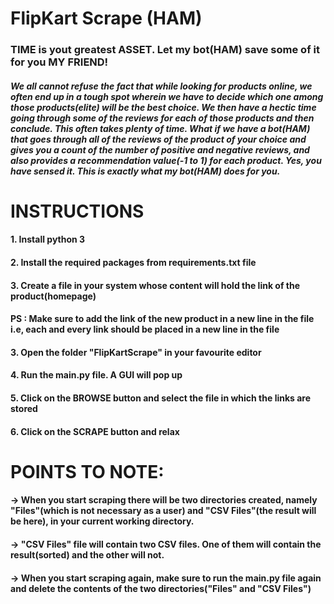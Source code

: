 # FlipKart Scrape (HAM)
### TIME is yout greatest ASSET. Let my bot(HAM) save some of it for you MY FRIEND!

##### We all cannot refuse the fact that while looking for products online, we often end up in a tough spot wherein  we have to decide which one among those products(elite) will be the best choice. We then have a hectic time going through some of the reviews for each of those products and then conclude. This often takes plenty of time. What if we have a bot(HAM) that goes through all of the reviews of the product of your choice and gives you a count of the number of positive and negative reviews, and also provides a recommendation value(-1 to 1) for each product. Yes, you have sensed it. This is exactly what my bot(HAM) does for you.

# INSTRUCTIONS
#### 1. Install python 3
#### 2. Install the required packages from requirements.txt file
#### 3. Create a file in your system whose content will hold the link of the product(homepage)
#### PS : Make sure to add the link of the new product in a new line in the file i.e, each and every link should be placed in a new line in the file 
#### 3. Open the folder "FlipKartScrape" in your favourite editor
#### 4. Run the main.py file. A GUI will pop up
#### 5. Click on the BROWSE button and select the file in which the links are stored
#### 6. Click on the SCRAPE button and relax

# POINTS TO NOTE:
#### -> When you start scraping there will be two directories created, namely "Files"(which is not necessary as a user) and "CSV Files"(the result will be here), in your current working directory.
#### -> "CSV Files" file will contain two CSV files. One of them will contain the result(sorted) and the other will not.
#### -> When you start scraping again, make sure to run the main.py file again and delete the contents of the two directories("Files" and "CSV Files")






